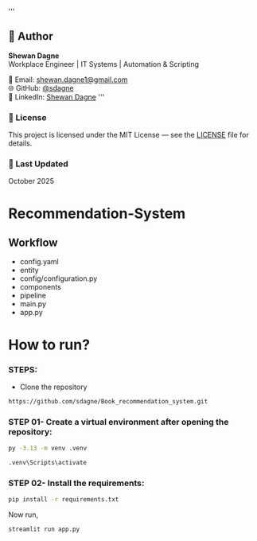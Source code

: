 
'''
## 👤 Author

**Shewan Dagne**  
Workplace Engineer | IT Systems | Automation & Scripting

📧 Email: [shewan.dagne1@gmail.com](mailto:shewan.dagne1@gmail.com)  
🌐 GitHub: [@sdagne](https://github.com/sdagne)  
💼 LinkedIn: [Shewan Dagne](https://www.linkedin.com/in/shewan-dagne-a483802/)
'''


### 📝 License
This project is licensed under the MIT License — see the [LICENSE](LICENSE) file for details.

### 📅 Last Updated
October 2025


# Recommendation-System

## Workflow 

- config.yaml
- entity
- config/configuration.py
- components
- pipeline
- main.py
- app.py


# How to run?
### STEPS:
* Clone the repository

```bash
https://github.com/sdagne/Book_recommendation_system.git
```
### STEP 01- Create a virtual environment after opening the repository:

```bash
py -3.13 -m venv .venv
```

```bash
.venv\Scripts\activate
```
### STEP 02- Install the requirements:
```bash
pip install -r requirements.txt
```
Now run,
```bash
streamlit run app.py
```


